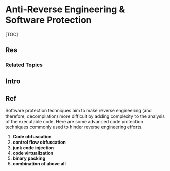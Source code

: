 # Anti-Reverse Engineering & Software Protection

[TOC]



## Res
### Related Topics




## Intro



## Ref
[🤔 What is decompilation? | JEB Documentation]: https://www.pnfsoftware.com/decompilation

Software protection techniques aim to make reverse engineering (and therefore, decompilation) more difficult by adding complexity to the analysis of the executable code. Here are some advanced code protection techniques commonly used to hinder reverse engineering efforts.
1. **Code obfuscation**
2. **control flow obfuscation**
3. **junk code injection**
4. **code virtualization**
5. **binary packing**
6. **combination of above all**

